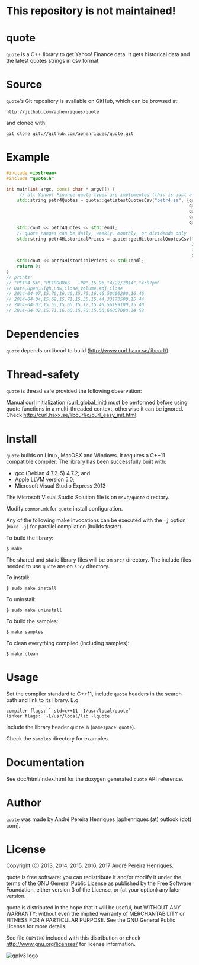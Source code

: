 # This repository is not maintained!

# quote

`quote` is a C++ library to get Yahoo! Finance data. It gets historical data and the latest quotes strings in csv format.

# Source

`quote`'s Git repository is available on GitHub, which can be browsed at:

    http://github.com/aphenriques/quote

and cloned with:

    git clone git://github.com/aphenriques/quote.git

# Example

```cpp
#include <iostream>
#include "quote.h"

int main(int argc, const char * argv[]) {
     // all Yahoo! Finance quote types are implemented (this is just a sample)
    std::string petr4Quotes = quote::getLatestQuotesCsv("petr4.sa", {quote::QuoteType::symbol,
                                                                     quote::QuoteType::name,
                                                                     quote::QuoteType::lastTradePriceOnly,
                                                                     quote::QuoteType::lastTradeDate,
                                                                     quote::QuoteType::lastTradeTime});
    std::cout << petr4Quotes << std::endl;
    // quote ranges can be daily, weekly, monthly, or dividends only
    std::string petr4HistoricalPrices = quote::getHistoricalQuotesCsv("petr4.sa",
                                                                      2014, 4, 2,
                                                                      2014, 4, 7,
                                                                      quote::RangeType::daily);
    std::cout << petr4HistoricalPrices << std::endl;
    return 0;
}
// prints:
// "PETR4.SA","PETROBRAS   -PN",15.96,"4/22/2014","4:07pm"
// Date,Open,High,Low,Close,Volume,Adj Close
// 2014-04-07,15.70,16.46,15.70,16.46,50400200,16.46
// 2014-04-04,15.62,15.71,15.35,15.44,33173500,15.44
// 2014-04-03,15.53,15.65,15.12,15.40,56189100,15.40
// 2014-04-02,15.71,16.60,15.70,15.56,66007000,14.59
```
# Dependencies

`quote` depends on libcurl to build (<http://www.curl.haxx.se/libcurl/>).

# Thread-safety

`quote` is thread safe provided the following observation:

Manual curl initialization (curl_global_init) must be performed before using quote functions in a multi-threaded context, otherwise it can be ignored. Check <http://curl.haxx.se/libcurl/c/curl_easy_init.html>.

# Install

`quote` builds on Linux, MacOSX and Windows. It requires a C++11 compatible compiler. The library has been successfully built with:

* gcc (Debian 4.7.2-5) 4.7.2; and
* Apple LLVM version 5.0;
* Microsoft Visual Studio Express 2013

The Microsoft Visual Studio Solution file is on `msvc/quote` directory.

Modify `common.mk` for `quote` install configuration.

Any of the following make invocations can be executed with the `-j` option (`make -j`) for parallel compilation (builds faster).

To build the library:

    $ make

The shared and static library files will be on `src/` directory. The include files needed to use `quote` are on `src/` directory.

To install:

    $ sudo make install

To uninstall:

    $ sudo make uninstall

To build the samples:

    $ make samples

To clean everything compiled (including samples):

    $ make clean

# Usage

Set the compiler standard to C++11, include `quote` headers in the search path and link to its library. E.g:

    compiler flags: `-std=c++11 -I/usr/local/quote`
    linker flags: `-L/usr/local/lib -lquote`

Include the library header `quote.h` (`namespace quote`).

Check the `samples` directory for examples.


# Documentation

See doc/html/index.html for the doxygen generated `quote` API reference.


# Author

`quote` was made by André Pereira Henriques [aphenriques (at) outlook (dot) com].


# License

Copyright (C) 2013, 2014, 2015, 2016, 2017  André Pereira Henriques.

quote is free software: you can redistribute it and/or modify it under the terms of the GNU General Public License as published by the Free Software Foundation, either version 3 of the License, or (at your option) any later version.

quote is distributed in the hope that it will be useful, but WITHOUT ANY WARRANTY; without even the implied warranty of MERCHANTABILITY or FITNESS FOR A PARTICULAR PURPOSE. See the GNU General Public License for more details.

See file `COPYING` included with this distribution or check <http://www.gnu.org/licenses/> for license information.

![gplv3 logo](http://www.gnu.org/graphics/gplv3-127x51.png)
